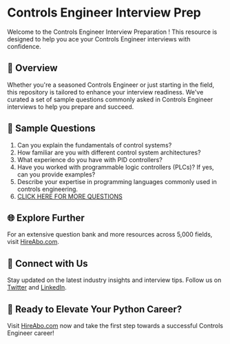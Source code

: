 # Controls Engineer Interview Prep

Welcome to the Controls Engineer Interview Preparation ! This resource is designed to help you ace your Controls Engineer interviews with confidence.

## 🚀 Overview

Whether you're a seasoned Controls Engineer or just starting in the field, this repository is tailored to enhance your interview readiness. We've curated a set of sample questions commonly asked in Controls Engineer interviews to help you prepare and succeed.

## 📝 Sample Questions

1. Can you explain the fundamentals of control systems?
2. How familiar are you with different control system architectures?
3. What experience do you have with PID controllers?
4. Have you worked with programmable logic controllers (PLCs)? If yes, can you provide examples?
5. Describe your expertise in programming languages commonly used in controls engineering.
6. [CLICK HERE FOR MORE QUESTIONS](https://hireabo.com/job/3_2_25/Controls%20Engineer)

## 🌐 Explore Further

For an extensive question bank and more resources across 5,000 fields, visit [HireAbo.com](https://www.hireabo.com).

## 📱 Connect with Us

Stay updated on the latest industry insights and interview tips. Follow us on [Twitter](https://twitter.com/hireabo) and [LinkedIn](https://www.linkedin.com/in/hire-abo-3609972a8/).

## 🚀 Ready to Elevate Your Python Career?

Visit [HireAbo.com](https://www.hireabo.com) now and take the first step towards a successful Controls Engineer career!